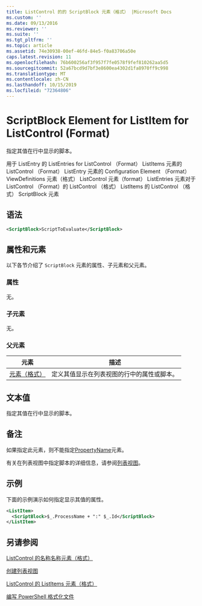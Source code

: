 ```yaml
---
title: ListControl 的的 ScriptBlock 元素（格式） |Microsoft Docs
ms.custom: ''
ms.date: 09/13/2016
ms.reviewer: ''
ms.suite: ''
ms.tgt_pltfrm: ''
ms.topic: article
ms.assetid: 74e30938-00ef-46fd-84e5-f0a83706a50e
caps.latest.revision: 11
ms.openlocfilehash: 76b600256af3f957f7fe0578f9fef810262aa5d5
ms.sourcegitcommit: 52a67bcd9d7bf3e8600ea4302d1fa8970ff9c998
ms.translationtype: MT
ms.contentlocale: zh-CN
ms.lasthandoff: 10/15/2019
ms.locfileid: "72364806"
---
```

# <a name="scriptblock-element-for-listitem-for-listcontrol-format"></a>ScriptBlock Element for ListItem for ListControl (Format)

指定其值在行中显示的脚本。

用于 ListEntry 的 ListEntries for ListControl （Format） ListItems 元素的 ListControl （Format） ListEntry 元素的 Configuration Element （Format） ViewDefinitions 元素（格式） ListControl 元素（format） ListEntries 元素对于 ListControl （Format）的 ListControl （格式） ListItems 的 ListControl （格式） ScriptBlock 元素

## <a name="syntax"></a>语法

```xml
<ScriptBlock>ScriptToEvaluate</ScriptBlock>
```

## <a name="attributes-and-elements"></a>属性和元素

以下各节介绍了 `ScriptBlock` 元素的属性、子元素和父元素。

### <a name="attributes"></a>属性

无。

### <a name="child-elements"></a>子元素

无。

### <a name="parent-elements"></a>父元素

|元素|描述|
|-------------|-----------------|
|[元素（格式）](./listitem-element-for-listitems-for-listcontrol-format.md)|定义其值显示在列表视图的行中的属性或脚本。|

## <a name="text-value"></a>文本值

指定其值在行中显示的脚本。

## <a name="remarks"></a>备注

如果指定此元素，则不能指定[PropertyName](./propertyname-element-for-listitem-for-listcontrol-format.md)元素。

有关在列表视图中指定脚本的详细信息，请参阅[列表视图](./creating-a-list-view.md)。

## <a name="example"></a>示例

下面的示例演示如何指定显示其值的属性。

```xml
<ListItem>
  <ScriptBlock>$_.ProcessName + ":" $_.Id</ScriptBlock>
</ListItem>

```

## <a name="see-also"></a>另请参阅

[ListControl 的名称名称元素（格式）](./propertyname-element-for-listitem-for-listcontrol-format.md)

[创建列表视图](./creating-a-list-view.md)

[ListControl 的 ListItems 元素（格式）](./listitem-element-for-listitems-for-listcontrol-format.md)

[编写 PowerShell 格式化文件](./writing-a-powershell-formatting-file.md)

